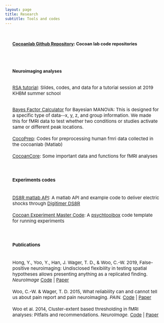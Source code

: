 ```yaml
---
layout: page
title: Research
subtitle: Tools and codes
---
```


<ul>
<br>
<h4><a href="https://github.com/cocoanlab">Cocoanlab Github Repository</a>: Cocoan lab code repositories</h4>
<br>

<br>
<h4>Neuroimaging analyses</h4>
<br>
<span style="font-size: 15px !important;">
<a href="https://github.com/cocoanlab/khbm2019_RSA_tutorial">RSA tutorial</a>: Slides, codes, and data for a tutorial session at 2019 KHBM summer school<br>
<br>

<a href="http://cocoanlab.skku.edu/bayes_factor_bayesian_manova/">Bayes Factor Calculator</a> for Bayesian MANOVA: This is designed for a specific type of data--x, y, z, and group information. We made this for fMRI data to test whether two conditions or studies activate same or different peak locations.<br>
<br>
<a href="https://github.com/cocoanlab/humanfmri_preproc_bids">CocoPrep</a>: 
Codes for preprocessing human fmri data collected in the cocoanlab (Matlab)<br>
<br>
<a href="https://github.com/cocoanlab/cocoanCORE">CocoanCore</a>: Some important data and functions for fMRI analyses<br>
<br></span>
<br>
<h4>Experiments codes</h4>
<br>

<span style="font-size: 15px !important;">
<a href="https://github.com/cocoanlab/DS8R_matlab">DS8R matlab API</a>: A matlab API and example code to deliver electric shocks through <a href="https://digitimer.com/products/human-neurophysiology/peripheral-stimulators-2/ds8/">Digitimer DS8R</a>
<br>
<br>
<a href="https://github.com/cocoanlab/cocoan_experiment_master">Cocoan Experiment Master Code</a>: A <a href="http://psychtoolbox.org/">psychtoolbox</a> code template for running experiments<br><br></span>  

<br>
<h4>Publications</h4>
<br>

<span style="font-size: 15px !important;">
Hong, Y., Yoo, Y., Han, J. Wager, T. D., & Woo, C.-W. 2019, False-positive neuroimaging: Undisclosed flexibility in testing spatial hypotheses allows presenting anything as a replicated finding. <i>NeuroImage</i> <a href="https://github.com/cocoanlab/falsepositiveneuroimaging">Code</a> | <a href="https://doi.org/10.1016/j.neuroimage.2019.03.070">Paper</a><br>
<br>
Woo, C.-W. & Wager, T. D. 2015, What reliability can and cannot tell us about pain report and 
pain neuroimaging. <i>PAIN.</i> <a href="https://github.com/wanirepo/Woo_TRR_commentary_PAIN">Code</a> | <a href="/pdfs/Woo_2015_PAIN_TRR.pdf">Paper</a><br>
<br>
Woo et al. 2014, Cluster-extent based thresholding in fMRI analyses: Pitfalls and recommendations. <i>NeuroImage.</i> <a href="https://github.com/wanirepo/Woo_2014_Neuroimage">Code</a> | <a href="/pdfs/Woo_2014_Neuroimage.pdf">Paper</a><br>
<br></span>  
</ul>